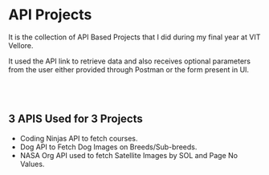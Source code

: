 # API Projects

It is the collection of API Based Projects that I did during my final year at VIT Vellore. 

It used the API link to retrieve data and also receives optional parameters from the user either provided through Postman or the form present in UI.

<br>
<br>

## 3 APIS Used for 3 Projects

- Coding Ninjas API to fetch courses.
- Dog API to Fetch Dog Images on Breeds/Sub-breeds.
- NASA Org API used to fetch Satellite Images by SOL and Page No Values.
